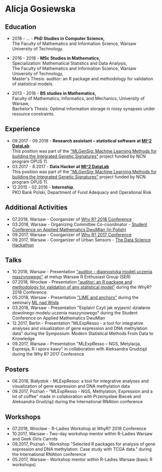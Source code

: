﻿# Alicja Gosiewska

## Education

* 2018 - ... - **PhD Studies in Computer Science,** <br /> 
The Faculty of Mathematics and Information Science, Warsaw University of Technology.

* 2016 - 2018 - **MSc Studies in Mathematics,**  <br /> 
Specialization: Mathematical Statistics and Data Analysis,  <br /> 
The Faculty of Mathematics and Information Science, Warsaw University of Technology, <br /> 
Master's Thesis: auditor: an R package and methodology for validation of statistical models.

* 2013 - 2016 - **BS studies in Mathematics,** <br /> 
Faculty of Mathematics, Informatics, and Mechanics, University of Warsaw, <br /> 
Bachelor’s Thesis: Optimal information storage in noisy synapses under resource constraints.

## Experience

* 09.2017 - 09.2018 - **Research assistant – statistical software at [MI^2 DataLab](http://mi2.mini.pw.edu.pl)** <br /> 
This position was part of the ["MLGenSig: Machine Learning Methods for building the Integrated Genetic Signatures"](https://mi2datalab.github.io/MLGenSig_webpage/index.html) project funded by NCN program OPUS 11.
* 03.2017 - 8.2017 - **Data Hacker at [MI^2 DataLab](http://mi2.mini.pw.edu.pl)** <br /> 
 This position was part of the ["MLGenSig: Machine Learning Methods for building the Integrated Genetic Signatures"](https://mi2datalab.github.io/MLGenSig_webpage/index.html) project funded by NCN program OPUS 11.
* 12.2015 - 02.2016 - **Internship**, <br /> 
 PKO Bank Polski, Department of Fund Adequacy and Operational Risk

## Additional Activities

* 07.2018, Warsaw - Coorganizer of [Why R? 2018 Conference](http://whyr2018.pl)
* 03.2018, Warsaw - Organizing Committee Co-coordinator - [Student Conference on Applied Mathematics DwuMIan (in Polish)](https://dwumian.mini.pw.edu.pl)
* 09.2017, Warsaw - Coorganizer of [Why R? 2017 Conference](https://whyr2017.github.io)
* 09.2017, Warsaw - Coorganizer of Urban Sensors - [The Data Science Hackathon](http://whyr.pl/hackathon/)

## Talks

* 10.2018, Warsaw - Presentation ["auditor - diagnostyka modeli uczenia maszynowego"](talks/2018_10_11_SER_auditor.pdf) at metup Warsaw R Enthusiast Group (SER)
* 07.2018, Wrocław - Presentation ["auditor: an R package and methodology for validation of any statistical model"](talks/2018_07_WhyR_auditor.pdf) during the WhyR? 2018 Conference
* 05.2018, Warsaw - Presentation ["LIME and anchors"](talks/2018_05_28_LIME_anchors.pdf) during the seminary [ML nad Wisłą](https://mi2-warsaw.github.io/MI2_UJ_Seminarium_webpage/meetings.html)
* 03.2018, Warsaw - Presentation "Explain! Czyli jak wyjasnić działanie dowolnego modelu uczenia maszynowego" during the Student Conference on Applied Mathematics DwuMIan
* 12.2017, Berlin - Presentation "MLExpResso - a tool for integrative analyses and visualization of gene expression and DNA methylation data" during the Symposium: Modern Statistical Methods From Data to Knowledge
* 09.2017, Warsaw - Presentation "MLExpResso – NGS, Metylacja, Expresja, R i sporo kawy" in collaboration with Aleksandra Grudziąż during the Why R? 2017 Conference

## Posters

* 06.2018, Białystok - MLExpResso: a tool for integrative analyses and visualization of gene expression and DNA methylation data
* 09.2017, Poznań - "MLExpResso - NGS, Methylation, Expression and a lot of coffee" made in collaboration with Przemysław Biecek and Aleksandra Grudziąż during the International RNAtion conference

## Workshops

* 07.2018, Wrocław - R-Ladies Workshop at WhyR? 2018 Conference
* 10.2017, Warsaw - Two-day workshop mentor within R-Ladies Warsaw and Geek Girls Carrots
* 09.2017, Poznań - Workshop "Selected R packages for analysis of gene expression and DNA methylation. Case study with TCGA data." during the International RNAtion conference
* 05.2017, Warsaw - Workshop mentor within R-Ladies Warsaw (basic R workshops)

